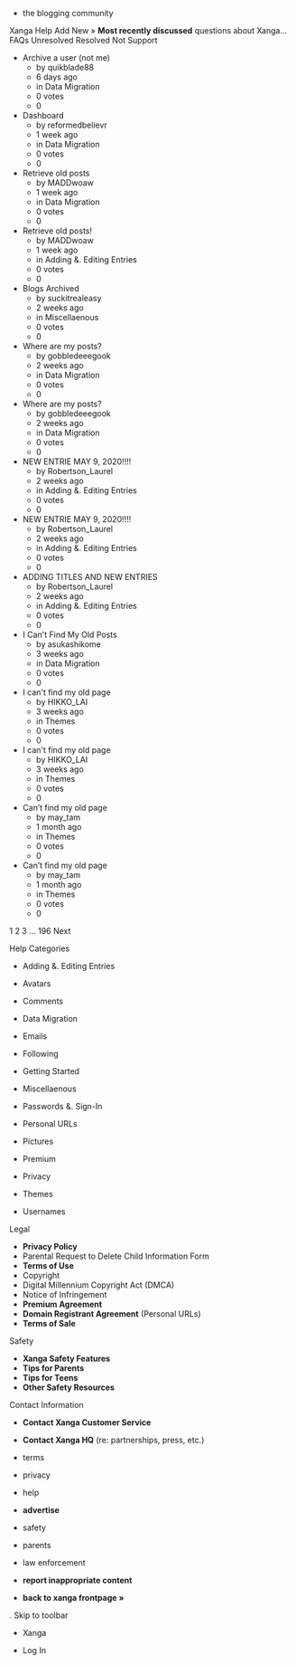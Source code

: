 *   the blogging community

Xanga Help Add New » **Most recently discussed** questions about Xanga… FAQs Unresolved Resolved Not Support

*   Archive a user (not me)
    *   by quikblade88
    *   6 days ago
    *   in Data Migration
    *   0 votes
    *   0
*   Dashboard
    *   by reformedbelievr
    *   1 week ago
    *   in Data Migration
    *   0 votes
    *   0
*   Retrieve old posts
    *   by MADDwoaw
    *   1 week ago
    *   in Data Migration
    *   0 votes
    *   0
*   Retrieve old posts!
    *   by MADDwoaw
    *   1 week ago
    *   in Adding &. Editing Entries
    *   0 votes
    *   0
*   Blogs Archived
    *   by suckitrealeasy
    *   2 weeks ago
    *   in Miscellaenous
    *   0 votes
    *   0
*   Where are my posts?
    *   by gobbledeeegook
    *   2 weeks ago
    *   in Data Migration
    *   0 votes
    *   0
*   Where are my posts?
    *   by gobbledeeegook
    *   2 weeks ago
    *   in Data Migration
    *   0 votes
    *   0
*   NEW ENTRIE MAY 9, 2020!!!!
    *   by Robertson\_Laurel
    *   2 weeks ago
    *   in Adding &. Editing Entries
    *   0 votes
    *   0
*   NEW ENTRIE MAY 9, 2020!!!!
    *   by Robertson\_Laurel
    *   2 weeks ago
    *   in Adding &. Editing Entries
    *   0 votes
    *   0
*   ADDING TITLES AND NEW ENTRIES
    *   by Robertson\_Laurel
    *   2 weeks ago
    *   in Adding &. Editing Entries
    *   0 votes
    *   0
*   I Can't Find My Old Posts
    *   by asukashikome
    *   3 weeks ago
    *   in Data Migration
    *   0 votes
    *   0
*   I can't find my old page
    *   by HIKKO\_LAI
    *   3 weeks ago
    *   in Themes
    *   0 votes
    *   0
*   I can't find my old page
    *   by HIKKO\_LAI
    *   3 weeks ago
    *   in Themes
    *   0 votes
    *   0
*   Can’t find my old page
    *   by may\_tam
    *   1 month ago
    *   in Themes
    *   0 votes
    *   0
*   Can’t find my old page
    *   by may\_tam
    *   1 month ago
    *   in Themes
    *   0 votes
    *   0

1 2 3 ... 196 Next

Help Categories

*   Adding &. Editing Entries
*   Avatars
*   Comments
*   Data Migration
*   Emails
*   Following
*   Getting Started
*   Miscellaenous

*   Passwords &. Sign-In
*   Personal URLs
*   Pictures
*   Premium
*   Privacy
*   Themes
*   Usernames

Legal

*   **Privacy Policy**
*   Parental Request to Delete Child Information Form
*   **Terms of Use**
*   Copyright
*   Digital Millennium Copyright Act (DMCA)
*   Notice of Infringement
*   **Premium Agreement**
*   **Domain Registrant Agreement** (Personal URLs)
*   **Terms of Sale**

Safety

*   **Xanga Safety Features**
*   **Tips for Parents**
*   **Tips for Teens**
*   **Other Safety Resources**

Contact Information

*   **Contact Xanga Customer Service**
*   **Contact Xanga HQ** (re: partnerships, press, etc.)

*   terms
*   privacy
*   help
*   **advertise**

*   safety
*   parents
*   law enforcement
*   **report inappropriate content**

*   **back to xanga frontpage »**

<img src="http://pixel.quantserve.com/pixel/p-87h-iNOVooym2.gif" style="display: none" height="1" width="1" alt="Quantcast"/>. Skip to toolbar

*   Xanga

*   Log In